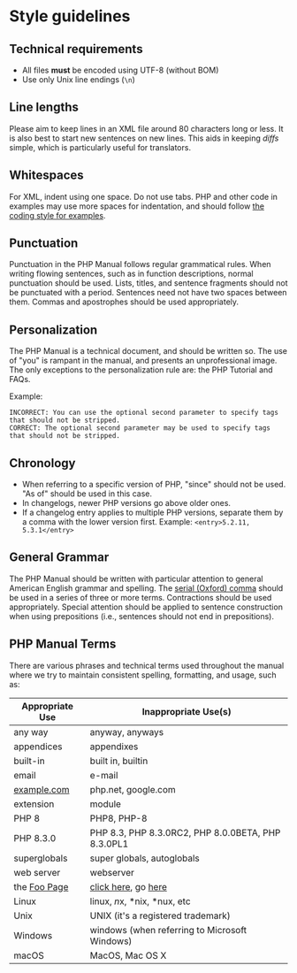 # Style guidelines

## Technical requirements
- All files **must** be encoded using UTF-8 (without BOM)
- Use only Unix line endings (`\n`)

## Line lengths
Please aim to keep lines in an XML file around 80 characters long or less.
It is also best to start new sentences on new lines.
This aids in keeping *diffs* simple, which is particularly useful for translators.

## Whitespaces
For XML, indent using one space. Do not use tabs.
PHP and other code in examples may use more spaces for indentation, and
should follow [the coding style for examples](cs-for-examples).

## Punctuation
Punctuation in the PHP Manual follows regular grammatical rules.
When writing flowing sentences, such as in function descriptions, normal
punctuation should be used.
Lists, titles, and sentence fragments should not be punctuated with
a period.
Sentences need not have two spaces between them.
Commas and apostrophes should be used appropriately.

## Personalization
The PHP Manual is a technical document, and should be written so. The use of "you" is rampant in the manual,
and presents an unprofessional image.  The only exceptions to the personalization rule are: the PHP Tutorial and FAQs.

Example:
```
INCORRECT: You can use the optional second parameter to specify tags that should not be stripped.
CORRECT: The optional second parameter may be used to specify tags that should not be stripped.
```

## Chronology
- When referring to a specific version of PHP, "since" should not be used. "As of" should be used in this case.
- In changelogs, newer PHP versions go above older ones.
- If a changelog entry applies to multiple PHP versions, separate them by a comma with the lower version first.
Example: `<entry>5.2.11, 5.3.1</entry>`

## General Grammar
The PHP Manual should be written with particular attention to general
American English grammar and spelling.
The [serial (Oxford) comma](https://en.wikipedia.org/wiki/Serial_comma)
should be used in a series of three or more terms.
Contractions should be used appropriately.
Special attention should be applied to sentence construction when using
prepositions (i.e., sentences should not end in prepositions).

## PHP Manual Terms

There are various phrases and technical terms used throughout the manual where
we try to maintain consistent spelling, formatting, and usage, such as:

Appropriate Use          | Inappropriate Use(s)
-------------------------|--------------------------------------------
any way                  | anyway, anyways
appendices               | appendixes
built-in                 | built in, builtin
email                    | e-mail
[example.com][example]   | php.net, google.com
extension                | module
PHP 8                    | PHP8, PHP-8
PHP 8.3.0                | PHP 8.3, PHP 8.3.0RC2, PHP 8.0.0BETA, PHP 8.3.0PL1
superglobals             | super globals, autoglobals
web server               | webserver
the [Foo Page][example]  | [click here][example], go [here][example]
Linux                    | linux, *n*x, *nix, *nux, etc
Unix                     | UNIX (it's a registered trademark)
Windows                  | windows (when referring to Microsoft Windows)
macOS                    | MacOS, Mac OS X

[example]: http://example.com
